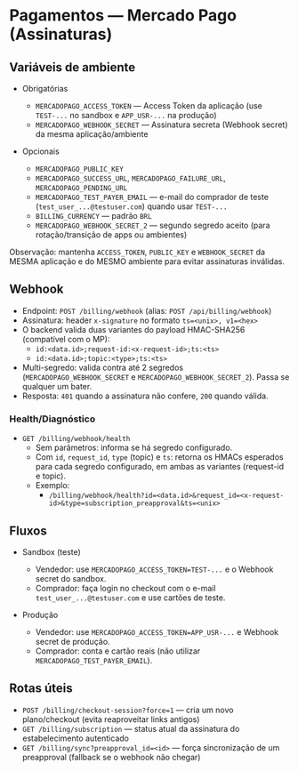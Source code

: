 # Pagamentos — Mercado Pago (Assinaturas)

## Variáveis de ambiente

- Obrigatórias
  - `MERCADOPAGO_ACCESS_TOKEN` — Access Token da aplicação (use `TEST-...` no sandbox e `APP_USR-...` na produção)
  - `MERCADOPAGO_WEBHOOK_SECRET` — Assinatura secreta (Webhook secret) da mesma aplicação/ambiente

- Opcionais
  - `MERCADOPAGO_PUBLIC_KEY`
  - `MERCADOPAGO_SUCCESS_URL`, `MERCADOPAGO_FAILURE_URL`, `MERCADOPAGO_PENDING_URL`
  - `MERCADOPAGO_TEST_PAYER_EMAIL` — e-mail do comprador de teste (`test_user_...@testuser.com`) quando usar `TEST-...`
  - `BILLING_CURRENCY` — padrão `BRL`
  - `MERCADOPAGO_WEBHOOK_SECRET_2` — segundo segredo aceito (para rotação/transição de apps ou ambientes)

Observação: mantenha `ACCESS_TOKEN`, `PUBLIC_KEY` e `WEBHOOK_SECRET` da MESMA aplicação e do MESMO ambiente para evitar assinaturas inválidas.

## Webhook

- Endpoint: `POST /billing/webhook` (alias: `POST /api/billing/webhook`)
- Assinatura: header `x-signature` no formato `ts=<unix>, v1=<hex>`
- O backend valida duas variantes do payload HMAC-SHA256 (compatível com o MP):
  - `id:<data.id>;request-id:<x-request-id>;ts:<ts>`
  - `id:<data.id>;topic:<type>;ts:<ts>`
- Multi-segredo: valida contra até 2 segredos (`MERCADOPAGO_WEBHOOK_SECRET` e `MERCADOPAGO_WEBHOOK_SECRET_2`). Passa se qualquer um bater.
- Resposta: `401` quando a assinatura não confere, `200` quando válida.

### Health/Diagnóstico

- `GET /billing/webhook/health`
  - Sem parâmetros: informa se há segredo configurado.
  - Com `id`, `request_id`, `type` (topic) e `ts`: retorna os HMACs esperados para cada segredo configurado, em ambas as variantes (request-id e topic).
  - Exemplo:
    - `/billing/webhook/health?id=<data.id>&request_id=<x-request-id>&type=subscription_preapproval&ts=<unix>`

## Fluxos

- Sandbox (teste)
  - Vendedor: use `MERCADOPAGO_ACCESS_TOKEN=TEST-...` e o Webhook secret do sandbox.
  - Comprador: faça login no checkout com o e-mail `test_user_...@testuser.com` e use cartões de teste.

- Produção
  - Vendedor: use `MERCADOPAGO_ACCESS_TOKEN=APP_USR-...` e Webhook secret de produção.
  - Comprador: conta e cartão reais (não utilizar `MERCADOPAGO_TEST_PAYER_EMAIL`).

## Rotas úteis

- `POST /billing/checkout-session?force=1` — cria um novo plano/checkout (evita reaproveitar links antigos)
- `GET /billing/subscription` — status atual da assinatura do estabelecimento autenticado
- `GET /billing/sync?preapproval_id=<id>` — força sincronização de um preapproval (fallback se o webhook não chegar)

